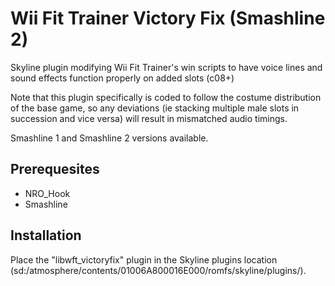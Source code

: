 # Wii Fit Trainer Victory Fix (Smashline 2)

Skyline plugin modifying Wii Fit Trainer's win scripts to have voice lines and sound effects function properly on added slots (c08+)

Note that this plugin specifically is coded to follow the costume distribution of the base game, so any deviations (ie stacking multiple male slots in succession and vice versa) will result in mismatched audio timings.

Smashline 1 and Smashline 2 versions available.
## Prerequesites
* NRO_Hook
* Smashline

## Installation
Place the "libwft_victoryfix" plugin in the Skyline plugins location (sd:/atmosphere/contents/01006A800016E000/romfs/skyline/plugins/).
